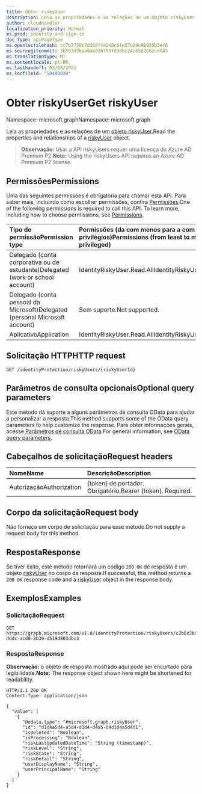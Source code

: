 ```yaml
---
title: Obter riskyUser
description: Leia as propriedades e as relações de um objeto riskyUser.
author: cloudhandler
localization_priority: Normal
ms.prod: identity-and-sign-in
doc_type: apiPageType
ms.openlocfilehash: cc7b7758b7d368ffe248cbfe57c29c98955b3ef6
ms.sourcegitcommit: 3b583d7baa9ae81b796fd30bc24c65d26b2cdf43
ms.translationtype: MT
ms.contentlocale: pt-BR
ms.lasthandoff: 03/04/2021
ms.locfileid: "50440028"
---
```

# <a name="get-riskyuser"></a><span data-ttu-id="5b4f4-103">Obter riskyUser</span><span class="sxs-lookup"><span data-stu-id="5b4f4-103">Get riskyUser</span></span>
<span data-ttu-id="5b4f4-104">Namespace: microsoft.graph</span><span class="sxs-lookup"><span data-stu-id="5b4f4-104">Namespace: microsoft.graph</span></span>

<span data-ttu-id="5b4f4-105">Leia as propriedades e as relações de um [objeto riskyUser.](../resources/riskyuser.md)</span><span class="sxs-lookup"><span data-stu-id="5b4f4-105">Read the properties and relationships of a [riskyUser](../resources/riskyuser.md) object.</span></span>

><span data-ttu-id="5b4f4-106">**Observação:** Usar a API riskyUsers requer uma licença do Azure AD Premium P2.</span><span class="sxs-lookup"><span data-stu-id="5b4f4-106">**Note:** Using the riskyUsers API requires an Azure AD Premium P2 license.</span></span>

## <a name="permissions"></a><span data-ttu-id="5b4f4-107">Permissões</span><span class="sxs-lookup"><span data-stu-id="5b4f4-107">Permissions</span></span>
<span data-ttu-id="5b4f4-p101">Uma das seguintes permissões é obrigatória para chamar esta API. Para saber mais, incluindo como escolher permissões, confira [Permissões](/graph/permissions_reference).</span><span class="sxs-lookup"><span data-stu-id="5b4f4-p101">One of the following permissions is required to call this API. To learn more, including how to choose permissions, see [Permissions](/graph/permissions_reference).</span></span>

|<span data-ttu-id="5b4f4-110">Tipo de permissão</span><span class="sxs-lookup"><span data-stu-id="5b4f4-110">Permission type</span></span>      | <span data-ttu-id="5b4f4-111">Permissões (da com menos para a com mais privilégios)</span><span class="sxs-lookup"><span data-stu-id="5b4f4-111">Permissions (from least to most privileged)</span></span>              |
|:--------------------|:---------------------------------------------------------|
|<span data-ttu-id="5b4f4-112">Delegado (conta corporativa ou de estudante)</span><span class="sxs-lookup"><span data-stu-id="5b4f4-112">Delegated (work or school account)</span></span> | <span data-ttu-id="5b4f4-113">IdentityRiskyUser.Read.All</span><span class="sxs-lookup"><span data-stu-id="5b4f4-113">IdentityRiskyUser.Read.All</span></span>    |
|<span data-ttu-id="5b4f4-114">Delegado (conta pessoal da Microsoft)</span><span class="sxs-lookup"><span data-stu-id="5b4f4-114">Delegated (personal Microsoft account)</span></span> | <span data-ttu-id="5b4f4-115">Sem suporte.</span><span class="sxs-lookup"><span data-stu-id="5b4f4-115">Not supported.</span></span>    |
|<span data-ttu-id="5b4f4-116">Aplicativo</span><span class="sxs-lookup"><span data-stu-id="5b4f4-116">Application</span></span> | <span data-ttu-id="5b4f4-117">IdentityRiskyUser.Read.All</span><span class="sxs-lookup"><span data-stu-id="5b4f4-117">IdentityRiskyUser.Read.All</span></span> |

## <a name="http-request"></a><span data-ttu-id="5b4f4-118">Solicitação HTTP</span><span class="sxs-lookup"><span data-stu-id="5b4f4-118">HTTP request</span></span>

<!-- {
  "blockType": "ignored"
}
-->
``` http
GET /identityProtection/riskyUsers/{riskyUserId}
```

## <a name="optional-query-parameters"></a><span data-ttu-id="5b4f4-119">Parâmetros de consulta opcionais</span><span class="sxs-lookup"><span data-stu-id="5b4f4-119">Optional query parameters</span></span>
<span data-ttu-id="5b4f4-120">Este método dá suporte a alguns parâmetros de consulta OData para ajudar a personalizar a resposta.</span><span class="sxs-lookup"><span data-stu-id="5b4f4-120">This method supports some of the OData query parameters to help customize the response.</span></span> <span data-ttu-id="5b4f4-121">Para obter informações gerais, acesse [Parâmetros de consulta OData](/graph/query-parameters).</span><span class="sxs-lookup"><span data-stu-id="5b4f4-121">For general information, see [OData query parameters](/graph/query-parameters).</span></span>

## <a name="request-headers"></a><span data-ttu-id="5b4f4-122">Cabeçalhos de solicitação</span><span class="sxs-lookup"><span data-stu-id="5b4f4-122">Request headers</span></span>
|<span data-ttu-id="5b4f4-123">Nome</span><span class="sxs-lookup"><span data-stu-id="5b4f4-123">Name</span></span>|<span data-ttu-id="5b4f4-124">Descrição</span><span class="sxs-lookup"><span data-stu-id="5b4f4-124">Description</span></span>|
|:---|:---|
|<span data-ttu-id="5b4f4-125">Autorização</span><span class="sxs-lookup"><span data-stu-id="5b4f4-125">Authorization</span></span>|<span data-ttu-id="5b4f4-p103">{token} de portador. Obrigatório.</span><span class="sxs-lookup"><span data-stu-id="5b4f4-p103">Bearer {token}. Required.</span></span>|

## <a name="request-body"></a><span data-ttu-id="5b4f4-128">Corpo da solicitação</span><span class="sxs-lookup"><span data-stu-id="5b4f4-128">Request body</span></span>
<span data-ttu-id="5b4f4-129">Não forneça um corpo de solicitação para esse método.</span><span class="sxs-lookup"><span data-stu-id="5b4f4-129">Do not supply a request body for this method.</span></span>

## <a name="response"></a><span data-ttu-id="5b4f4-130">Resposta</span><span class="sxs-lookup"><span data-stu-id="5b4f4-130">Response</span></span>

<span data-ttu-id="5b4f4-131">Se tiver êxito, este método retornará um código `200 OK` de resposta e um objeto [riskyUser](../resources/riskyuser.md) no corpo da resposta.</span><span class="sxs-lookup"><span data-stu-id="5b4f4-131">If successful, this method returns a `200 OK` response code and a [riskyUser](../resources/riskyuser.md) object in the response body.</span></span>

## <a name="examples"></a><span data-ttu-id="5b4f4-132">Exemplos</span><span class="sxs-lookup"><span data-stu-id="5b4f4-132">Examples</span></span>

### <a name="request"></a><span data-ttu-id="5b4f4-133">Solicitação</span><span class="sxs-lookup"><span data-stu-id="5b4f4-133">Request</span></span>
<!-- {
  "blockType": "request",
  "name": "get_riskyuser"
}
-->
``` http
GET https://graph.microsoft.com/v1.0/identityProtection/riskyUsers/c2b6c2b9-dddc-acd0-2b39-d519d803dbc3
```


### <a name="response"></a><span data-ttu-id="5b4f4-134">Resposta</span><span class="sxs-lookup"><span data-stu-id="5b4f4-134">Response</span></span>
<span data-ttu-id="5b4f4-135">**Observação:** o objeto de resposta mostrado aqui pode ser encurtado para legibilidade.</span><span class="sxs-lookup"><span data-stu-id="5b4f4-135">**Note:** The response object shown here might be shortened for readability.</span></span>
<!-- {
  "blockType": "response",
  "truncated": true,
  "@odata.type": "microsoft.graph.riskyUser"
}
-->
``` http
HTTP/1.1 200 OK
Content-Type: application/json

{
  "value": [
    {
      "@odata.type": "#microsoft.graph.riskyUser",
      "id": "d1d4a5d4-a5d4-d1d4-d4a5-d4d1d4a5d4d1",
      "isDeleted": "Boolean",
      "isProcessing": "Boolean",
      "riskLastUpdatedDateTime": "String (timestamp)",
      "riskLevel": "String",
      "riskState": "String",
      "riskDetail": "String",
      "userDisplayName": "String",
      "userPrincipalName": "String"
    }
  ]
}
```


